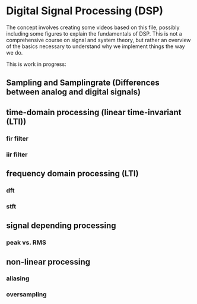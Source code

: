 # Digital Signal Processing (DSP)

The concept involves creating some videos based on this file, possibly including some figures to explain the fundamentals of DSP. This is not a comprehensive course on signal and system theory, but rather an overview of the basics necessary to understand why we implement things the way we do.

This is work in progress:

## Sampling and Samplingrate (Differences between analog and digital signals)

## time-domain processing (linear time-invariant (LTI))

### fir filter

### iir filter

## frequency domain processing (LTI)

### dft

### stft

## signal depending processing

### peak vs. RMS


## non-linear processing

### aliasing

### oversampling




